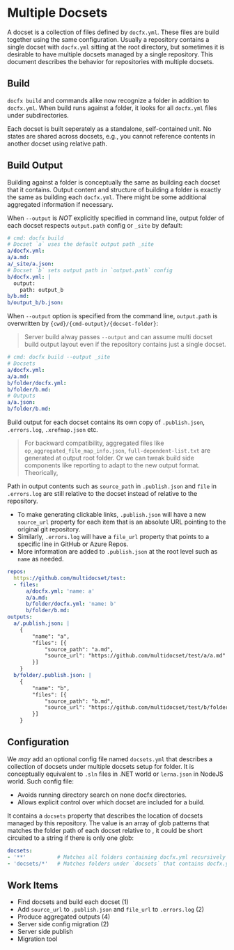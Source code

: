 # Multiple Docsets

A docset is a collection of files defined by `docfx.yml`. These files are build together using the same configuration. Usually a repository contains a single docset with `docfx.yml` sitting at the root directory, but sometimes it is desirable to have multiple docsets managed by a single repository.
This document describes the behavior for repositories with multiple docsets.

## Build

`docfx build` and commands alike now recognize a folder in addition to `docfx.yml`. When build runs against a folder, it looks for all `docfx.yml` files under subdirectories.

Each docset is built seperately as a standalone, self-contained unit. No states are shared across docsets, e.g., you cannot reference contents in another docset using relative path.

## Build Output

Building against a folder is conceptually the same as building each docset that it contains. Output content and structure of building a folder is exactly the same as building each `docfx.yml`. There might be some additional aggregated information if necessary.

When `--output` is _NOT_ explicitly specified in command line, output folder of each docset respects `output.path` config or `_site` by default:

```yml
# cmd: docfx build
# Docset `a` uses the default output path _site
a/docfx.yml:
a/a.md:
a/_site/a.json:
# Docset `b` sets output path in `output.path` config
b/docfx.yml: |
  output:
    path: output_b
b/b.md:
b/output_b/b.json:
```

When `--output` option is specified from the command line, `output.path` is overwritten by `{cwd}/{cmd-output}/{docset-folder}`:

> Server build alway passes `--output` and can assume multi docset build output layout even if the repository contains just a single docset.

```yml
# cmd: docfx build --output _site
# Docsets
a/docfx.yml:
a/a.md:
b/folder/docfx.yml:
b/folder/b.md:
# Outputs
a/a.json:
b/folder/b.md:
```

Build output for each docset contains its own copy of `.publish.json`, `.errors.log`, `.xrefmap.json` etc.

> For backward compatibility, aggregated files like `op_aggregated_file_map_info.json`, `full-dependent-list.txt` are generated at output root folder. Or we can tweak build side components like reporting to adapt to the new output format. Theorically, 

Path in output contents such as `source_path` in `.publish.json` and `file` in `.errors.log` are still relative to the docset instead of relative to the repository.

- To make generating clickable links, `.publish.json` will have a new `source_url` property for each item that is an absolute URL pointing to the original git repository.
- Similarly, `.errors.log` will have a `file_url` property that points to a specific line in GitHub or Azure Repos.
- More information are added to `.publish.json` at the root level such as `name` as needed.

```yml
repos:
  https://github.com/multidocset/test:
  - files:
      a/docfx.yml: 'name: a'
      a/a.md:
      b/folder/docfx.yml: 'name: b'
      b/folder/b.md:
outputs:
  a/.publish.json: |
    {
        "name": "a",
        "files": [{
            "source_path": "a.md",
            "source_url": "https://github.com/multidocset/test/a/a.md"
        }]
    }
  b/folder/.publish.json: |
    {
        "name": "b",
        "files": [{
            "source_path": "b.md",
            "source_url": "https://github.com/multidocset/test/b/folder/b.md"
        }]
    }
```

## Configuration

We _may_ add an optional config file named `docsets.yml` that describes a collection of docsets under multiple docsets setup for folder.
It is conceptually equivalent to `.sln` files in .NET world or `lerna.json` in NodeJS world. Such config file:

- Avoids running directory search on none docfx directories.
- Allows explicit control over which docset are included for a build.

It contains a `docsets` property that describes the location of docsets managed by this repository. The value is an array of glob patterns that matches the folder path of each docset relative to , it could be short circuited to a string if there is only one glob:

```yml
docsets:
- '**'          # Matches all folders containing docfx.yml recursively
- 'docsets/*'   # Matches folders under `docsets` that contains docfx.yml
```

## Work Items

- Find docsets and build each docset (1)
- Add `source_url` to `.publish.json` and `file_url` to `.errors.log` (2)
- Produce aggregated outputs (4)
- Server side config migration (2)
- Server side publish
- Migration tool
